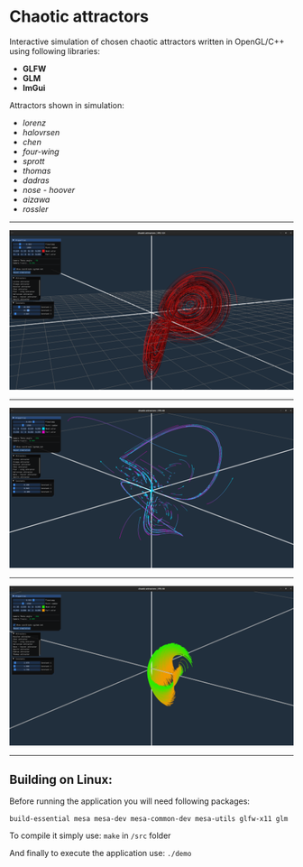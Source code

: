 # Chaotic attractors #

Interactive simulation of chosen chaotic attractors written in OpenGL/C++ using following libraries: 
* __GLFW__
* __GLM__
* __ImGui__

Attractors shown in simulation:
* _lorenz_
* _halovrsen_
* _chen_
* _four-wing_
* _sprott_
* _thomas_
* _dadras_
* _nose - hoover_
* _aizawa_
* _rossler_

------------------------------------------------------------------------------------------------
<img src="images/lorenz.png" alt="Lorenz" width="1000">

------------------------------------------------------------------------------------------------

<img src="images/four-wing.png" alt="Four-wing" width="1000">

------------------------------------------------------------------------------------------------

<img src="images/sprott.png" alt="Sprott" width="1000">

------------------------------------------------------------------------------------------------

## Building on Linux: ##

Before running the application you will need following packages:

```
build-essential mesa mesa-dev mesa-common-dev mesa-utils glfw-x11 glm
```
To compile it simply use:
```make```
in 
```/src``` folder

And finally to execute the application use:
```./demo```

